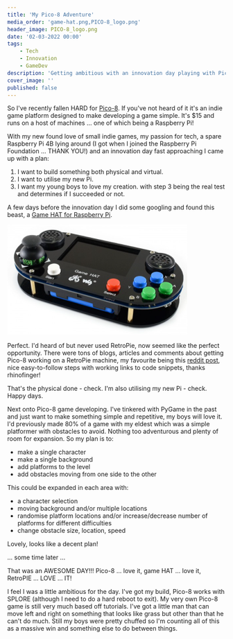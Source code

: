 ```yaml
---
title: 'My Pico-8 Adventure'
media_order: 'game-hat.png,PICO-8_logo.png'
header_image: PICO-8_logo.png
date: '02-03-2022 00:00'
tags:
    - Tech
    - Innovation
    - GameDev
description: 'Getting ambitious with an innovation day playing with Pico-8 and a Raspberry Pi + Game HAT'
cover_image: ''
published: false
---
```


So I've recently fallen HARD for [Pico-8](https://www.lexaloffle.com/pico-8.php). If you've not heard of it it's an indie game platform designed to make developing a game simple. It's $15 and runs on a host of machines ... one of which being a Raspberry Pi!

With my new found love of small indie games, my passion for tech, a spare Raspberry Pi 4B lying around (I got when I joined the Raspberry Pi Foundation ... THANK YOU!) and an innovation day fast approaching I came up with a plan:
1. I want to build something both physical and virtual.
2. I want to utilise my new Pi.
3. I want my young boys to love my creation.
with step 3 being the real test and determines if I succeeded or not.

A few days before the innovation day I did some googling and found this beast, a [Game HAT for Raspberry Pi](https://www.waveshare.com/game-hat.htm).

![raspberry-pi-game-hat](game-hat.png)

Perfect. I'd heard of but never used RetroPie, now seemed like the perfect opportunity. There were tons of blogs, articles and comments about getting Pico-8 working on a RetroPie machine, my favourite being this [reddit post](https://www.reddit.com/r/RetroPie/comments/lurmu0/pico8_in_retropie_easy_uptodate_tutorial_with/), nice easy-to-follow steps with working links to code snippets, thanks rhinofinger!

That's the physical done - check. I'm also utilising my new Pi - check. Happy days.

Next onto Pico-8 game developing. I've tinkered with PyGame in the past and just want to make something simple and repetitive, my boys will love it. I'd previously made 80% of a game with my eldest which was a simple platformer with obstacles to avoid. Nothing too adventurous and plenty of room for expansion. So my plan is to:
- make a single character
- make a single background
- add platforms to the level
- add obstacles moving from one side to the other

This could be expanded in each area with:
- a character selection
- moving background and/or multiple locations
- randomise platform locations and/or increase/decrease number of platforms for different difficulties
- change obstacle size, location, speed

Lovely, looks like a decent plan!

... some time later ...

That was an AWESOME DAY!!! Pico-8 ... love it, game HAT ... love it, RetroPIE ... LOVE ... IT!

I feel I was a little ambitious for the day. I've got my build, Pico-8 works with SPLORE (although I need to do a hard reboot to exit). My very own Pico-8 game is still very much based off tutorials. I've got a little man that can move left and right on something that looks like grass but other than that he can't do much. Still my boys were pretty chuffed so I'm counting all of this as a massive win and something else to do between things.

